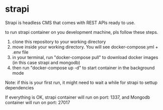 # strapi

Strapi is headless CMS that comes with REST APIs ready to use.

to run strapi container on you development machine, pls follow these steps.

1. clone this repository to your working directory
2. move inside your working directory. You will see docker-compose.yml + .env file
3. in your terminal, run "docker-compose pull" to download docker images (in this case strapi and mongodb)
4. then run "docker-compose up -d" to start container in the background mode

Note: if this is your first run, it might need to wait a while for strapi to settup dependencies

If everything is OK, strapi container will run on port: 1337, and Mongodb container will run on port: 27017
